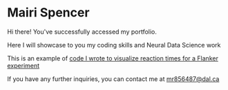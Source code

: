# Mairi Spencer

Hi there! You've successfully accessed my portfolio.

Here I will showcase to you my coding skills and Neural Data Science work

This is an example of [code I wrote to visualize reaction times for a Flanker experiment](Visualization.md)

If you have any further inquiries, you can contact me at 
[mr856487@dal.ca](mailto:mr856487@dal.ca)
